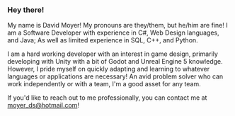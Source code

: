 ### Hey there!

My name is David Moyer! My pronouns are they/them, but he/him are fine! I am a Software Developer with experience in C#, Web Design languages, and Java; As well as limited experience in SQL, C++, and Python.

I am a hard working developer with an interest in game design, primarily developing with Unity with a bit of Godot and Unreal Engine 5 knowledge. However, I pride myself on quickly adapting and learning to whatever languages or applications are necessary!
An avid problem solver who can work independently or with a team, I'm a good asset for any team.

If you'd like to reach out to me professionally, you can contact me at moyer_ds@hotmail.com!
